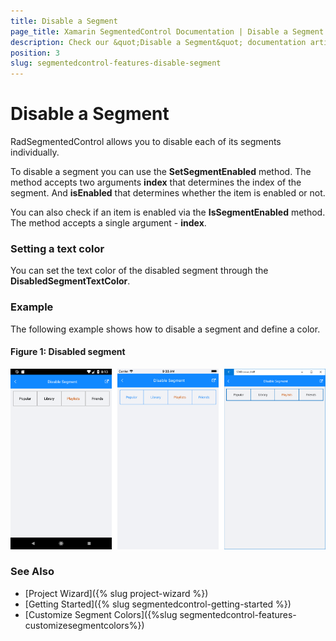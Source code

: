 ```yaml
---
title: Disable a Segment
page_title: Xamarin SegmentedControl Documentation | Disable a Segment
description: Check our &quot;Disable a Segment&quot; documentation article for Telerik SegmentedControl for Xamarin control.
position: 3
slug: segmentedcontrol-features-disable-segment
---
```


# Disable a Segment

RadSegmentedControl allows you to disable each of its segments individually. 

To disable a segment you can use the **SetSegmentEnabled** method. The method accepts two arguments **index** that determines the index of the segment. And **isEnabled** that determines whether the item is enabled or not.

You can also check if an item is enabled via the **IsSegmentEnabled** method. The method accepts a single argument - **index**.

### Setting a text color

You can set the text color of the disabled segment through the **DisabledSegmentTextColor**.

### Example

The following example shows how to disable a segment and define a color.

<snippet id='segmentcontrol-features-disablesegment-xaml'/>
<snippet id='segmentcontrol-features-disablesegment-csharp'/>

#### Figure 1: Disabled segment

![SegmentedControl disable segment example](images/segmentcontrol-features-disablesegment-0.png) 

### See Also

- [Project Wizard]({% slug project-wizard %})
- [Getting Started]({% slug segmentedcontrol-getting-started %})
- [Customize Segment Colors]({%slug segmentedcontrol-features-customizesegmentcolors%})